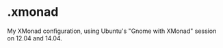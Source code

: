 .xmonad
=======

My XMonad configuration, using Ubuntu's "Gnome with XMonad" session on 12.04
and 14.04.
